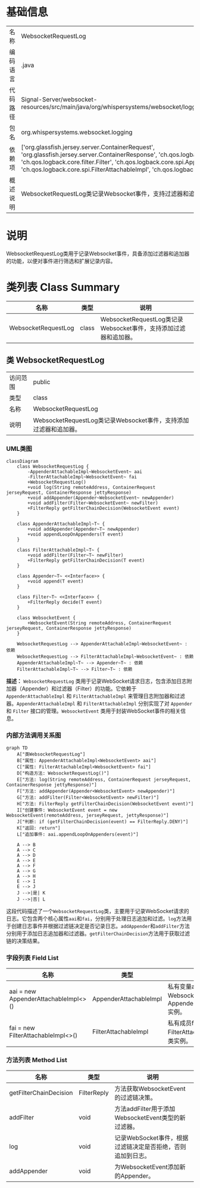 # 基础信息

|      |      |
|------|------|
| 名称 | WebsocketRequestLog |
| 编码语言 | .java |
| 代码路径 | Signal-Server/websocket-resources/src/main/java/org/whispersystems/websocket/logging/WebsocketRequestLog.java |
| 包名 | org.whispersystems.websocket.logging |
| 依赖项 | ['org.glassfish.jersey.server.ContainerRequest', 'org.glassfish.jersey.server.ContainerResponse', 'ch.qos.logback.core.Appender', 'ch.qos.logback.core.filter.Filter', 'ch.qos.logback.core.spi.AppenderAttachableImpl', 'ch.qos.logback.core.spi.FilterAttachableImpl', 'ch.qos.logback.core.spi.FilterReply'] |
| 概述说明 | WebsocketRequestLog类记录Websocket事件，支持过滤器和追加器功能。 |

# 说明

WebsocketRequestLog类用于记录Websocket事件，具备添加过滤器和追加器的功能，以便对事件进行筛选和扩展记录内容。

# 类列表 Class Summary

| 名称   | 类型  | 说明 |
|-------|------|-------------|
| WebsocketRequestLog | class | WebsocketRequestLog类记录Websocket事件，支持添加过滤器和追加器。 |



## 类 WebsocketRequestLog

|      |      |
|------|------|
| 访问范围 | public |
| 类型 | class |
| 名称 | WebsocketRequestLog |
| 说明 | WebsocketRequestLog类记录Websocket事件，支持添加过滤器和追加器。 |


### UML类图

```mermaid
classDiagram
    class WebsocketRequestLog {
        -AppenderAttachableImpl~WebsocketEvent~ aai
        -FilterAttachableImpl~WebsocketEvent~ fai
        +WebsocketRequestLog()
        +void log(String remoteAddress, ContainerRequest jerseyRequest, ContainerResponse jettyResponse)
        +void addAppender(Appender~WebsocketEvent~ newAppender)
        +void addFilter(Filter~WebsocketEvent~ newFilter)
        +FilterReply getFilterChainDecision(WebsocketEvent event)
    }

    class AppenderAttachableImpl~T~ {
        +void addAppender(Appender~T~ newAppender)
        +void appendLoopOnAppenders(T event)
    }

    class FilterAttachableImpl~T~ {
        +void addFilter(Filter~T~ newFilter)
        +FilterReply getFilterChainDecision(T event)
    }

    class Appender~T~ <<Interface>> {
        +void append(T event)
    }

    class Filter~T~ <<Interface>> {
        +FilterReply decide(T event)
    }

    class WebsocketEvent {
        +WebsocketEvent(String remoteAddress, ContainerRequest jerseyRequest, ContainerResponse jettyResponse)
    }

    WebsocketRequestLog --> AppenderAttachableImpl~WebsocketEvent~ : 依赖
    WebsocketRequestLog --> FilterAttachableImpl~WebsocketEvent~ : 依赖
    AppenderAttachableImpl~T~ --> Appender~T~ : 依赖
    FilterAttachableImpl~T~ --> Filter~T~ : 依赖
```

**描述：**
`WebsocketRequestLog` 类用于记录WebSocket请求日志，包含添加日志附加器（Appender）和过滤器（Filter）的功能。它依赖于 `AppenderAttachableImpl` 和 `FilterAttachableImpl` 来管理日志附加器和过滤器。`AppenderAttachableImpl` 和 `FilterAttachableImpl` 分别实现了对 `Appender` 和 `Filter` 接口的管理。`WebsocketEvent` 类用于封装WebSocket事件的相关信息。


### 内部方法调用关系图

```mermaid
graph TD
    A["类WebsocketRequestLog"]
    B["属性: AppenderAttachableImpl<WebsocketEvent> aai"]
    C["属性: FilterAttachableImpl<WebsocketEvent> fai"]
    D["构造方法: WebsocketRequestLog()"]
    E["方法: log(String remoteAddress, ContainerRequest jerseyRequest, ContainerResponse jettyResponse)"]
    F["方法: addAppender(Appender<WebsocketEvent> newAppender)"]
    G["方法: addFilter(Filter<WebsocketEvent> newFilter)"]
    H["方法: FilterReply getFilterChainDecision(WebsocketEvent event)"]
    I["创建事件: WebsocketEvent event = new WebsocketEvent(remoteAddress, jerseyRequest, jettyResponse)"]
    J["判断: if (getFilterChainDecision(event) == FilterReply.DENY)"]
    K["返回: return"]
    L["追加事件: aai.appendLoopOnAppenders(event)"]

    A --> B
    A --> C
    A --> D
    A --> E
    A --> F
    A --> G
    A --> H
    E --> I
    E --> J
    J -->|是| K
    J -->|否| L
```

这段代码描述了一个`WebsocketRequestLog`类，主要用于记录WebSocket请求的日志。它包含两个核心属性`aai`和`fai`，分别用于处理日志追加和过滤。`log`方法用于创建日志事件并根据过滤链决定是否记录日志。`addAppender`和`addFilter`方法分别用于添加日志追加器和过滤器。`getFilterChainDecision`方法用于获取过滤链的决策结果。

### 字段列表 Field List

| 名称  | 类型  | 说明 |
|-------|-------|------|
| aai = new AppenderAttachableImpl<>() | AppenderAttachableImpl<WebsocketEvent> | 私有变量aai初始化为WebsocketEvent类型的AppenderAttachableImpl实例。 |
| fai = new FilterAttachableImpl<>() | FilterAttachableImpl<WebsocketEvent> | 私有成员fai初始化为FilterAttachableImpl泛型类实例。 |

### 方法列表 Method List

| 名称  | 类型  | 说明 |
|-------|-------|------|
| getFilterChainDecision | FilterReply | 方法获取WebsocketEvent的过滤链决策。 |
| addFilter | void | 方法addFilter用于添加WebsocketEvent类型的新过滤器。 |
| log | void | 记录WebSocket事件，根据过滤链决定是否拒绝，否则追加到日志。 |
| addAppender | void | 为WebsocketEvent添加新的Appender。 |




